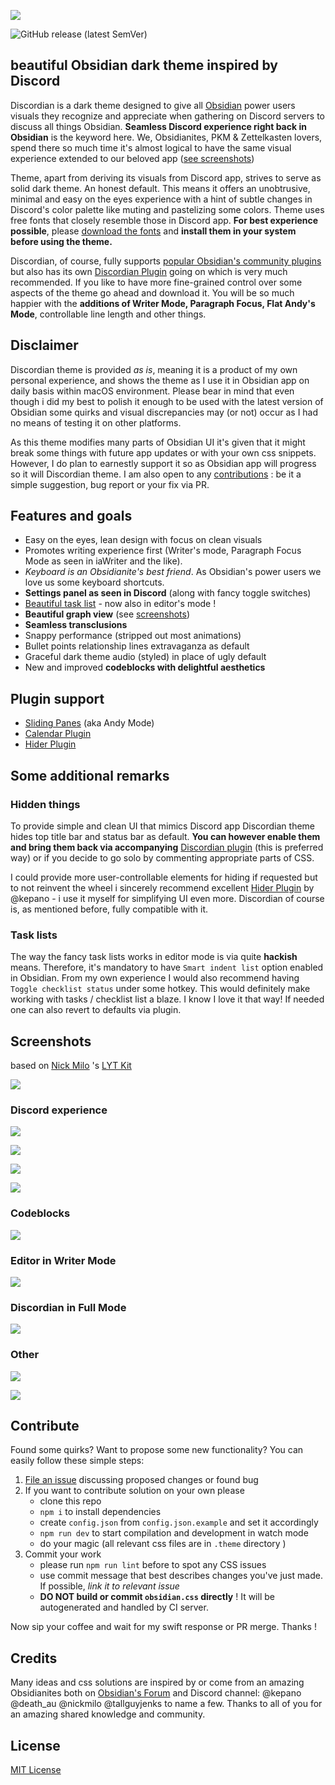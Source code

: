 ![](media/discordian-logo.png)

![GitHub release (latest SemVer)](https://img.shields.io/badge/dynamic/json?style=for-the-badge&color=6f5dc8&label=Release&query=version&url=https%3A%2F%2Fraw.githubusercontent.com%2Fradekkozak%2Fdiscordian%2Fmaster%2Fpackage.json%3Ftoken%3DAAU6DK4VQPI6WL3UMANRYWS754SAS)

## beautiful Obsidian dark theme inspired by Discord 

Discordian is a dark theme designed to give all [Obsidian](https://obsidian.md) power users visuals they recognize and appreciate 
when gathering on Discord servers to discuss all things Obsidian. **Seamless Discord experience right back in Obsidian** 
is the keyword here. We, Obsidianites, PKM & Zettelkasten lovers, spend there so much time it's almost logical 
to have the same visual experience extended to our beloved app ([see screenshots](#screenshots))   

Theme, apart from deriving its visuals from Discord app, strives to serve as solid dark theme. An honest default. 
This means it offers an unobtrusive, minimal and easy on the eyes experience with a hint of subtle changes in 
Discord's color palette like muting and pastelizing some colors. Theme uses free fonts that closely resemble those in 
Discord app. **For best experience possible**, please [download the fonts](https://github.com/radekkozak/discordian/raw/master/media/fonts.zip) 
and **install them in your system before using the theme.**

Discordian, of course, fully supports [popular Obsidian's community plugins](#plugin-support) but also has its own 
[Discordian Plugin](https://github.com/radekkozak/discordian-plugin) going on which is very much recommended. 
If you like to have more fine-grained control over some aspects of the theme go ahead and download it. 
You will be so much happier with the **additions of Writer Mode, Paragraph Focus, Flat Andy's Mode**, controllable 
line length and other things.

## Disclaimer

Discordian theme is provided *as is*, meaning it is a product of my own personal experience, and shows the theme as I 
use it in Obsidian app on daily basis within macOS environment. Please bear in mind that even though i did my best to polish it 
enough to be used with the latest version of Obsidian some quirks and visual discrepancies may (or not) occur 
as I had no means of testing it on other platforms. 
  
As this theme modifies many parts of Obsidian UI it's given that it might break some things with future 
app updates or with your own css snippets. However, I do plan to earnestly support it so as Obsidian app 
will progress so it will Discordian theme. I am also open to any [contributions](#contribute) : 
be it a simple suggestion, bug report or your fix via PR.    

## Features and goals

- Easy on the eyes, lean design with focus on clean visuals 
- Promotes writing experience first (Writer's mode, Paragraph Focus Mode as seen in iaWriter and the like).  
- *Keyboard is an Obsidianite's best friend*. As Obsidian's power users we love us some keyboard shortcuts.
- **Settings panel as seen in Discord** (along with fancy toggle switches) 
- [Beautiful task list](#task-lists) - now also in editor's mode !
- **Beautiful graph view** (see [screenshots](#screenshots)) 
- **Seamless transclusions**
- Snappy performance (stripped out most animations) 
- Bullet points relationship lines extravaganza as default
- Graceful dark theme audio (styled) in place of ugly default 
- New and improved **codeblocks with delightful aesthetics**

## Plugin support

- [Sliding Panes](https://github.com/deathau/sliding-panes-obsidian) (aka Andy Mode)
- [Calendar Plugin](https://github.com/liamcain/obsidian-calendar-plugin)
- [Hider Plugin](https://github.com/kepano/obsidian-hider)

## Some additional remarks 

### Hidden things

To provide simple and clean UI that mimics Discord app Discordian theme hides top title bar and status bar as default. 
**You can however enable them and bring them back via accompanying** [Discordian plugin](https://github.com/radekkozak/discordian-plugin) 
(this is preferred way) or if you decide to go solo by commenting appropriate parts of CSS.

I could provide more user-controllable elements for hiding if requested but to not reinvent the wheel i sincerely recommend
excellent [Hider Plugin](https://github.com/kepano/obsidian-hider) by @kepano - i use it myself for simplifying UI
even more. Discordian of course is, as mentioned before, fully compatible with it.

### Task lists

The way the fancy task lists works in editor mode is via quite **hackish** means. Therefore, it's mandatory 
to have `Smart indent list` option enabled in Obsidian. From my own experience I would also recommend having 
`Toggle checklist status` under some hotkey. This would definitely make working with tasks / checklist list a blaze.
I know I love it that way! If needed one can also revert to defaults via plugin.  

## Screenshots

based on [Nick Milo](https://github.com/nickmilo) 's [LYT Kit](https://www.linkingyourthinking.com)

![](media/screenshots/discordian-graph-view.png)

### Discord experience 

![](media/screenshots/discordian-settings.png)

![](media/screenshots/discordian-commands.png)

![](media/screenshots/discordian-tables.png)

![](media/screenshots/discordian-tasks.png)

### Codeblocks

![](media/screenshots/discordian-codeblocks.png)

### Editor in Writer Mode

![](media/screenshots/discordian-editor-mode.png)

### Discordian in Full Mode

![](media/screenshots/discordian-full-mode.png)

### Other

![](media/screenshots/discordian-calendar.png)

![](media/screenshots/discordian-preview-popover.png)

## Contribute

Found some quirks? Want to propose some new functionality? 
You can easily follow these simple steps:

1. [File an issue](https://github.com/radekkozak/discordian/issues/new) discussing proposed changes or found bug
2. If you want to contribute solution on your own please
    - clone this repo
    - `npm i` to install dependencies
    - create `config.json` from `config.json.example` and set it accordingly
    - `npm run dev` to start compilation and development in watch mode
    - do your magic (all relevant css files are in `.theme` directory )
3. Commit your work
    - please run `npm run lint` before to spot any CSS issues 
    - use commit message that best describes changes you've just made. If possible, *link it to relevant issue*  
    - **DO NOT build or commit `obsidian.css` directly** ! It will be autogenerated and handled by CI server.  

Now sip your coffee and wait for my swift response or PR merge. Thanks !

## Credits

Many ideas and css solutions are inspired by or come from an amazing Obsidianites both on 
[Obsidian's Forum](http://forum.obsidian.md/) and Discord channel: @kepano @death_au @nickmilo @tallguyjenks 
to name a few. Thanks to all of you for an amazing shared knowledge and community.  

## License

[MIT License](./LICENSE)